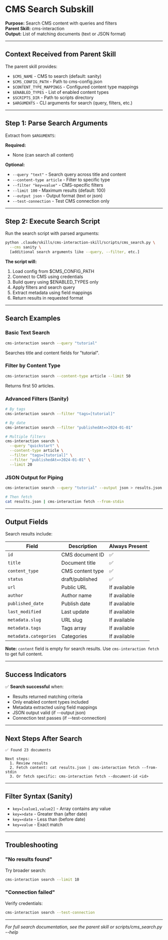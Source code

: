 # CMS Search Subskill

**Purpose:** Search CMS content with queries and filters  
**Parent Skill:** cms-interaction  
**Output:** List of matching documents (text or JSON format)

---

## Context Received from Parent Skill

The parent skill provides:
- `$CMS_NAME` - CMS to search (default: sanity)
- `$CMS_CONFIG_PATH` - Path to cms-config.json
- `$CONTENT_TYPE_MAPPINGS` - Configured content type mappings
- `$ENABLED_TYPES` - List of enabled content types
- `$SCRIPTS_DIR` - Path to scripts directory
- `$ARGUMENTS` - CLI arguments for search (query, filters, etc.)

---

## Step 1: Parse Search Arguments

Extract from `$ARGUMENTS`:

**Required:**
- None (can search all content)

**Optional:**
- `--query "text"` - Search query across title and content
- `--content-type article` - Filter to specific type
- `--filter "key=value"` - CMS-specific filters
- `--limit 100` - Maximum results (default: 100)
- `--output json` - Output format (text or json)
- `--test-connection` - Test CMS connection only

---

## Step 2: Execute Search Script

Run the search script with parsed arguments:

```bash
python .claude/skills/cms-interaction-skill/scripts/cms_search.py \
  --cms sanity \
  [additional search arguments like --query, --filter, etc.]
```

**The script will:**
1. Load config from $CMS_CONFIG_PATH
2. Connect to CMS using credentials
3. Build query using $ENABLED_TYPES only
4. Apply filters and search query
5. Extract metadata using field mappings
6. Return results in requested format

---

## Search Examples

### Basic Text Search

```bash
cms-interaction search --query "tutorial"
```

Searches title and content fields for "tutorial".

### Filter by Content Type

```bash
cms-interaction search --content-type article --limit 50
```

Returns first 50 articles.

### Advanced Filters (Sanity)

```bash
# By tags
cms-interaction search --filter "tags=[tutorial]"

# By date
cms-interaction search --filter "publishedAt=>2024-01-01"

# Multiple filters
cms-interaction search \
  --query "quickstart" \
  --content-type article \
  --filter "tags=[tutorial]" \
  --filter "publishedAt=>2024-01-01" \
  --limit 20
```

### JSON Output for Piping

```bash
cms-interaction search --query "tutorial" --output json > results.json

# Then fetch
cat results.json | cms-interaction fetch --from-stdin
```

---

## Output Fields

Search results include:

| Field | Description | Always Present |
|-------|-------------|----------------|
| `id` | CMS document ID | ✅ |
| `title` | Document title | ✅ |
| `content_type` | CMS content type | ✅ |
| `status` | draft/published | ✅ |
| `url` | Public URL | If available |
| `author` | Author name | If available |
| `published_date` | Publish date | If available |
| `last_modified` | Last update | If available |
| `metadata.slug` | URL slug | If available |
| `metadata.tags` | Tags array | If available |
| `metadata.categories` | Categories | If available |

**Note:** `content` field is empty for search results. Use `cms-interaction fetch` to get full content.

---

## Success Indicators

✅ **Search successful** when:
- Results returned matching criteria
- Only enabled content types included
- Metadata extracted using field mappings
- JSON output valid (if --output json)
- Connection test passes (if --test-connection)

---

## Next Steps After Search

```
✅ Found 23 documents

Next steps:
  1. Review results
  2. Fetch content: cat results.json | cms-interaction fetch --from-stdin
  3. Or fetch specific: cms-interaction fetch --document-id <id>
```

---

## Filter Syntax (Sanity)

- `key=[value1,value2]` - Array contains any value
- `key=>date` - Greater than (after date)
- `key=<date` - Less than (before date)
- `key=value` - Exact match

---

## Troubleshooting

### "No results found"

Try broader search:
```bash
cms-interaction search --limit 10
```

### "Connection failed"

Verify credentials:
```bash
cms-interaction search --test-connection
```

---

*For full search documentation, see the parent skill or scripts/cms_search.py --help*
